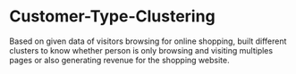 # Customer-Type-Clustering
Based on given data of visitors browsing for online shopping, built different clusters to know whether person is only browsing and visiting multiples pages or also generating revenue for the shopping website.
